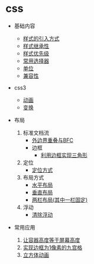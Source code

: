 # css
* 基础内容
  *  [样式的引入方式](basic/importCss.md)
  *  [样式继承性](basic/inheritance.md)
  *  [样式优先级](basic/priority.md)
  *  [常用选择器](basic/selector.md)
  *  [单位](basic/unit.md)
  *  [兼容性](basic/Compatibility.md)
* css3
  * [动画](css3/animation.md)
  * [变换](css3/transform.md)

* 布局
  1. 标准文档流
      * [外边界重叠与BFC](layout/BFC.md)
      * 边框
        * [利用边框实现三角形](example/borderTriangle.md)
  2. 定位
      * [定位方式](layout/position.md)
  1. 布局方式
      * [水平布局](layout/HorizontalCenter.md)
      * [垂直布局](layout/VerticalCenter.md)
      * [两栏布局(其中一栏固定)](layout/oneColFixedInTwoDemo.md)
  2. 浮动
      * [清除浮动](basic/clearFloat.md)
* 常用应用
  1. [让容器高度等于屏幕高度](example/height_100_percent.md)
  2. [实现边框为1像素的九宫格](example/nineSquare.md)
  3. [立方体动画](example/cubicAnimation.md)

